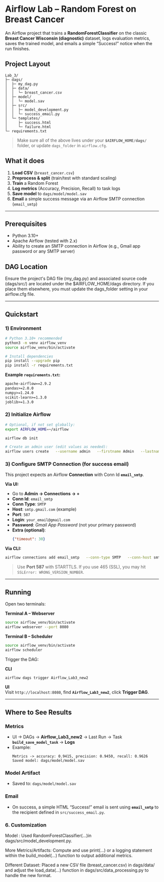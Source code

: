 # Airflow Lab – Random Forest on Breast Cancer

An Airflow project that trains a **RandomForestClassifier** on the classic **Breast Cancer Wisconsin (diagnostic)** dataset, logs evaluation metrics, saves the trained model, and emails a simple “Success!” notice when the run finishes.


## Project Layout

```
Lab_3/
├─ dags/
│  ├─ my_dag.py
│  ├─ data/
│  │  └─ breast_cancer.csv
│  ├─ model/
│  │  └─ model.sav            
│  ├─ src/
│  │  ├─ model_development.py
│  │  └─ success_email.py
│  └─ templates/
│     ├─ success.html
│     └─ failure.html
└─ requirements.txt
```

> Make sure all of the above lives under your **`$AIRFLOW_HOME/dags/`** folder, or update `dags_folder` in `airflow.cfg`.

## What it does

1. **Load CSV** (`breast_cancer.csv`)
2. **Preprocess & split** (train/test with standard scaling)
3. **Train** a Random Forest
4. **Log metrics** (Accuracy, Precision, Recall) to task logs
5. **Save model** to `dags/model/model.sav`
6. **Email** a simple success message via an Airflow SMTP connection (`email_smtp`)

---

## Prerequisites

- Python 3.10+
- Apache Airflow (tested with 2.x)
- Ability to create an SMTP connection in Airflow (e.g., Gmail app password or any SMTP server)

## DAG Location

Ensure the project's DAG file (my_dag.py) and associated source code (dags/src/) are located under the $AIRFLOW_HOME/dags directory. If you place them elsewhere, you must update the dags_folder setting in your airflow.cfg file.

---

## Quickstart

### 1) Environment

```bash
# Python 3.10+ recommended
python3 -m venv airflow_venv
source airflow_venv/bin/activate

# Install dependencies
pip install --upgrade pip
pip install -r requirements.txt
```

**Example `requirements.txt`:**
```txt
apache-airflow==2.9.2
pandas>=2.0.0
numpy>=1.24.0
scikit-learn>=1.3.0
joblib>=1.3.0
```

### 2) Initialize Airflow

```bash
# Optional, if not set globally:
export AIRFLOW_HOME=~/airflow

airflow db init

# Create an admin user (edit values as needed):
airflow users create   --username admin   --firstname Admin   --lastname User   --role Admin   --email you@example.com
```

### 3) Configure SMTP Connection (for success email)

This project expects an Airflow **Connection** with Conn Id **`email_smtp`**.

**Via UI:**
- Go to **Admin → Connections → +**
- **Conn Id**: `email_smtp`  
- **Conn Type**: `SMTP`  
- **Host**: `smtp.gmail.com` (example)  
- **Port**: `587`  
- **Login**: `your_email@gmail.com`  
- **Password**: *Gmail App Password* (not your primary password)  
- **Extra (optional)**:
  ```json
  {"timeout": 30}
  ```

**Via CLI:**
```bash
airflow connections add email_smtp   --conn-type SMTP   --conn-host smtp.gmail.com   --conn-login your_email@gmail.com   --conn-password 'your_app_password'   --conn-port 587
```

> Use **Port 587** with STARTTLS. If you use 465 (SSL), you may hit `SSLError: WRONG_VERSION_NUMBER`.

---

## Running

Open two terminals:

**Terminal A – Webserver**
```bash
source airflow_venv/bin/activate
airflow webserver --port 8080
```

**Terminal B – Scheduler**
```bash
source airflow_venv/bin/activate
airflow scheduler
```

Trigger the DAG:

**CLI**
```bash
airflow dags trigger Airflow_Lab3_new2
```

**UI**  
Visit `http://localhost:8080`, find **`Airflow_Lab3_new2`**, click **Trigger DAG**.

---

## Where to See Results

### Metrics
- UI → DAGs → **Airflow_Lab3_new2** → Last Run → Task **`build_save_model_task`** → **Logs**
- Example:
  ```
  Metrics -> accuracy: 0.9415, precision: 0.9450, recall: 0.9626
  Saved model: dags/model/model.sav
  ```

### Model Artifact
- Saved to: `dags/model/model.sav`

### Email
- On success, a simple HTML “Success!” email is sent using **`email_smtp`** to the recipient defined in `src/success_email.py`.

### 6. Customization
Model : Used RandomForestClassifier(...)in dags/src/model_development.py.

More Metrics/Artifacts: Compute and use print(...) or a logging statement within the build_model(...) function to output additional metrics.

Different Dataset: Placed a new CSV file (breast_cancer.csv) in dags/data/ and adjust the load_data(...) function in dags/src/data_processing.py to handle the new format.
